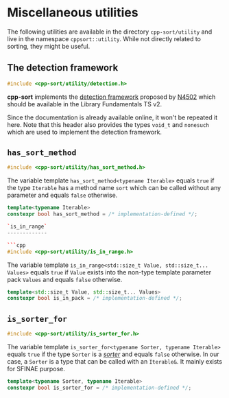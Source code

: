 Miscellaneous utilities
=======================

The following utilities are available in the directory `cpp-sort/utility`
and live in the namespace `cppsort::utility`. While not directly related
to sorting, they might be useful.

The detection framework
-----------------------

```cpp
#include <cpp-sort/utility/detection.h>
```

**cpp-sort** implements the [detection framework](http://en.cppreference.com/w/cpp/experimental/is_detected)
proposed by [N4502](http://www.open-std.org/jtc1/sc22/wg21/docs/papers/2015/n4502.pdf)
which should be available in the Library Fundamentals TS v2.

Since the documentation is already available online, it won't be repeated it
here. Note that this header also provides the types `void_t` and `nonesuch` which
are used to implement the detection framework.

`has_sort_method`
-----------------

```cpp
#include <cpp-sort/utility/has_sort_method.h>
```

The variable template `has_sort_method<typename Iterable>` equals `true` if
the type `Iterable` has a method name `sort` which can be called without any
parameter and equals `false` otherwise.

```cpp
template<typename Iterable>
constexpr bool has_sort_method = /* implementation-defined */;

`is_in_range`
-------------

```cpp
#include <cpp-sort/utility/is_in_range.h>
```

The variable template `is_in_range<std::size_t Value, std::size_t... Values>`
equals `true` if `Value` exists into the non-type template parameter pack
`Values` and equals `false` otherwise.

```cpp
template<std::size_t Value, std::size_t... Values>
constexpr bool is_in_pack = /* implementation-defined */;
```

`is_sorter_for`
---------------

```cpp
#include <cpp-sort/utility/is_sorter_for.h>
```

The variable template `is_sorter_for<typename Sorter, typename Iterable>`
equals `true` if the type `Sorter` is a [*sorter*](sorters.md) and equals
`false` otherwise. In our case, a `Sorter` is a type that can be called
with an `Iterable&`. It mainly exists for SFINAE purpose.

```cpp
template<typename Sorter, typename Iterable>
constexpr bool is_sorter_for = /* implementation-defined */;
```
